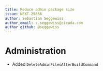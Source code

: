 ```yaml
---
title: Reduce admin package size
issue: NEXT-25856
author: Sebastian Seggewiss
author_email: s.seggewiss@cicada.com
author_github: @seggewiss
---
```

# Administration
* Added `DeleteAdminFilesAfterBuildCommand`
